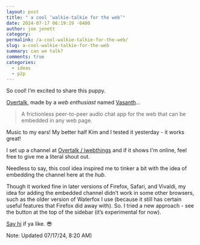 ```yaml
---
layout: post
title: " a cool ‘walkie-talkie for the web’"
date: 2024-07-17 06:19:19 -0400
author: joe jenett
category: 
permalink: /a-cool-walkie-talkie-for-the-web/
slug: a-cool-walkie-talkie-for-the-web
summary: can we talk?
comments: true
categories:
  - ideas
  - p2p
---
```

So cool! I’m excited to share this puppy.

<a title="Overtalk / A free walkie-talkie for the web." href="https://overtalk.io/">Overtalk</a>, made by a <em>web enthusiast</em> named <a title="Vasanth.V" href="https://vasanthv.github.io/">Vasanth</a>...

<blockquote>
<p>
A frictionless peer-to-peer audio chat app for the web that can be embedded in any web page.
</p>
</blockquote>

Music to my ears! My better half Kim and I tested it yesterday - it works great! 

I set up a channel at <a title="Overtalk / iwebthings" href="https://overtalk.io/iwebthings">Overtalk / iwebthings</a> and if it shows I'm online, feel free to give me a literal shout out.

Needless to say, this cool idea inspired me to tinker a bit with the idea of embedding the channel here at the <em>hub</em>.  

Though it worked fine in later versions of Firefox, Safari, and Vivaldi, my idea for adding the embedded channel didn’t work in some other browsers, such as the older version of Waterfox I use (because it still has certain useful features that Firefox did away with). So. I tried a new approach - see the button at the top of the sidebar (it’s experimental for now).

<a href="https://overtalk.io/iwebthings">Say hi</a> if ya like. 😎

<p class="note">Note: Updated 07/17/24, 8:20 AM)</p>
<a href="https://brid.gy/publish/mastodon"></a>
<a href="https://brid.gy/publish/mastodon"></a>
